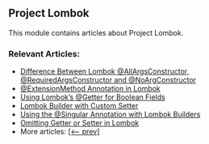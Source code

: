 ## Project Lombok

This module contains articles about Project Lombok.

### Relevant Articles:
- [Difference Between Lombok @AllArgsConstructor, @RequiredArgsConstructor and @NoArgConstructor](https://www.baeldung.com/java-lombok-constructor-annotations-comparison)
- [@ExtensionMethod Annotation in Lombok](https://www.baeldung.com/java-lombok-extensionmethod)
- [Using Lombok’s @Getter for Boolean Fields](https://www.baeldung.com/lombok-getter-boolean)
- [Lombok Builder with Custom Setter](https://www.baeldung.com/lombok-builder-custom-setter)
- [Using the @Singular Annotation with Lombok Builders](https://www.baeldung.com/lombok-builder-singular)
- [Omitting Getter or Setter in Lombok](https://www.baeldung.com/lombok-omit-getter-setter)
- More articles: [[<-- prev]](../lombok-2)
